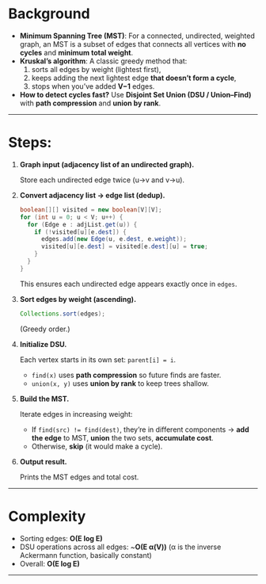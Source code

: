 # Background

- **Minimum Spanning Tree (MST)**: For a connected, undirected, weighted graph, an MST is a subset of edges that connects all vertices with **no cycles** and **minimum total weight**.
- **Kruskal’s algorithm**: A classic greedy method that:
    1. sorts all edges by weight (lightest first),
    2. keeps adding the next lightest edge **that doesn’t form a cycle**,
    3. stops when you’ve added **V−1** edges.
- **How to detect cycles fast?** Use **Disjoint Set Union (DSU / Union–Find)** with **path compression** and **union by rank**.

---

# Steps:

1. **Graph input (adjacency list of an undirected graph).**
    
    Store each undirected edge twice (u→v and v→u).
    
2. **Convert adjacency list → edge list (dedup).**
    
    ```java
    boolean[][] visited = new boolean[V][V];
    for (int u = 0; u < V; u++) {
      for (Edge e : adjList.get(u)) {
        if (!visited[u][e.dest]) {
          edges.add(new Edge(u, e.dest, e.weight));
          visited[u][e.dest] = visited[e.dest][u] = true;
        }
      }
    }
    ```
    
    This ensures each undirected edge appears exactly once in `edges`.
    
3. **Sort edges by weight (ascending).**
    
    ```java
    Collections.sort(edges);
    
    ```
    
    (Greedy order.)
    
4. **Initialize DSU.**
    
    Each vertex starts in its own set: `parent[i] = i`.
    
    - `find(x)` uses **path compression** so future finds are faster.
    - `union(x, y)` uses **union by rank** to keep trees shallow.
5. **Build the MST.**
    
    Iterate edges in increasing weight:
    
    - If `find(src) != find(dest)`, they’re in different components → **add the edge** to MST, **union** the two sets, **accumulate cost**.
    - Otherwise, **skip** (it would make a cycle).
6. **Output result.**
    
    Prints the MST edges and total cost.
    
---

# Complexity

- Sorting edges: **O(E log E)**
- DSU operations across all edges: ~**O(E α(V))** (α is the inverse Ackermann function, basically constant)
- Overall: **O(E log E)**

---